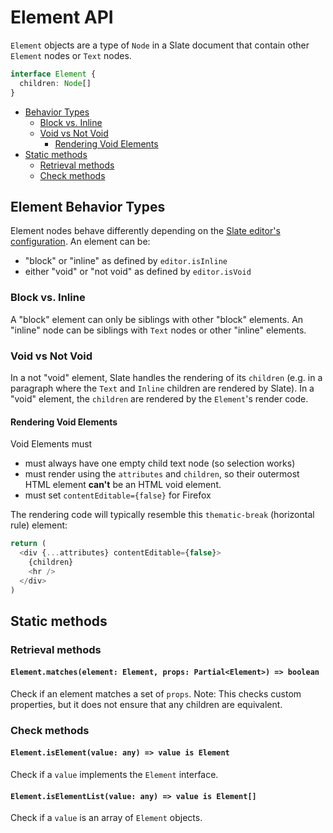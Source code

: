 # Element API

`Element` objects are a type of `Node` in a Slate document that contain other `Element` nodes or `Text` nodes.

```typescript
interface Element {
  children: Node[]
}
```

- [Behavior Types](element.md#element-behavior-types)
  - [Block vs. Inline](element.md#block-vs-inline)
  - [Void vs Not Void](element.md#void-vs-not-void)
    - [Rendering Void Elements](element.md#rendering-void-elements)
- [Static methods](element.md#static-methods)
  - [Retrieval methods](element.md#retrieval-methods)
  - [Check methods](element.md#check-methods)

## Element Behavior Types

Element nodes behave differently depending on the [Slate editor's configuration](./editor.md#schema-specific-instance-methods-to-override). An element can be:

- "block" or "inline" as defined by `editor.isInline`
- either "void" or "not void" as defined by `editor.isVoid`

### Block vs. Inline

A "block" element can only be siblings with other "block" elements. An "inline" node can be siblings with `Text` nodes or other "inline" elements.

### Void vs Not Void

In a not "void" element, Slate handles the rendering of its `children` (e.g. in a paragraph where the `Text` and `Inline` children are rendered by Slate). In a "void" element, the `children` are rendered by the `Element`'s render code.

#### Rendering Void Elements

Void Elements must

- must always have one empty child text node (so selection works)
- must render using the `attributes` and `children`, so their outermost HTML element **can't** be an HTML void element.
- must set `contentEditable={false}` for Firefox

The rendering code will typically resemble this `thematic-break` (horizontal rule) element:

```javascript
return (
  <div {...attributes} contentEditable={false}>
    {children}
    <hr />
  </div>
)
```

## Static methods

### Retrieval methods

#### `Element.matches(element: Element, props: Partial<Element>) => boolean`

Check if an element matches a set of `props`. Note: This checks custom properties, but it does not ensure that any children are equivalent.

### Check methods

#### `Element.isElement(value: any) => value is Element`

Check if a `value` implements the `Element` interface.

#### `Element.isElementList(value: any) => value is Element[]`

Check if a `value` is an array of `Element` objects.
